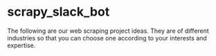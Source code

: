 # scrapy_slack_bot
 The following are our web scraping project ideas. They are of different industries so that you can choose one according to your interests and expertise. 

